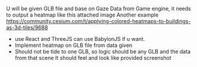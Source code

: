
U will be given GLB file and base on Gaze Data from Game engine, it needs to output a heatmap like this attached image
Another example
https://community.cesium.com/t/applying-colored-heatmaps-to-buildings-as-3d-tiles/9688

- use React and ThreeJS can use BabylonJS if u want.
- Implement heatmap on GLB file from data given
- Should not be tide to one GLB, so logic should be any GLB and the data from that scene
It should feel and look like provided screenshot 
